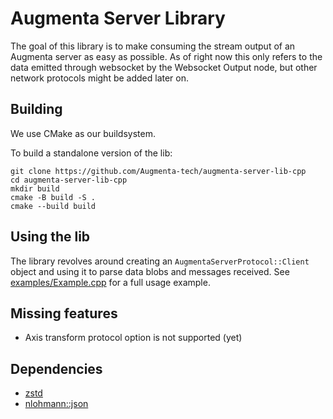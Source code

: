 # Augmenta Server Library

The goal of this library is to make consuming the stream output of an Augmenta server as easy as possible. As of right now this only refers to the data emitted through websocket by the Websocket Output node, but other network protocols might be added later on.

## Building
We use CMake as our buildsystem.


To build a standalone version of the lib:

```
git clone https://github.com/Augmenta-tech/augmenta-server-lib-cpp
cd augmenta-server-lib-cpp
mkdir build
cmake -B build -S .
cmake --build build
```

## Using the lib
The library revolves around creating an `AugmentaServerProtocol::Client` object and using it to parse data blobs and messages received.
See [examples/Example.cpp](examples/Example.cpp) for a full usage example.

## Missing features
 - Axis transform protocol option is not supported (yet)

## Dependencies
 - [zstd](https://github.com/facebook/zstd)
 - [nlohmann::json](https://github.com/nlohmann/json)
